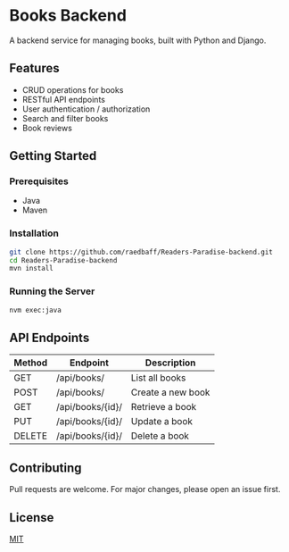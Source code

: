 # Books Backend

A backend service for managing books, built with Python and Django.

## Features

- CRUD operations for books
- RESTful API endpoints
- User authentication / authorization
- Search and filter books
- Book reviews

## Getting Started

### Prerequisites

- Java
- Maven
### Installation

```bash
git clone https://github.com/raedbaff/Readers-Paradise-backend.git
cd Readers-Paradise-backend
mvn install

```

### Running the Server

```bash
nvm exec:java
```

## API Endpoints

| Method | Endpoint         | Description          |
|--------|-----------------|----------------------|
| GET    | /api/books/     | List all books       |
| POST   | /api/books/     | Create a new book    |
| GET    | /api/books/{id}/| Retrieve a book      |
| PUT    | /api/books/{id}/| Update a book        |
| DELETE | /api/books/{id}/| Delete a book        |

## Contributing

Pull requests are welcome. For major changes, please open an issue first.

## License

[MIT](LICENSE)
